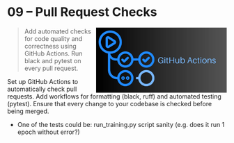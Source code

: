 
# 09 – Pull Request Checks

<img src="../../media/github-actions-logo-name.jpg" style="width: 300px" align="right">

> Add automated checks for code quality and correctness using GitHub Actions. Run black and pytest on every pull request.

Set up GitHub Actions to automatically check pull requests. Add workflows for formatting (black, ruff) and automated testing (pytest). Ensure that every change to your codebase is checked before being merged.

- One of the tests could be: run_training.py script sanity (e.g. does it run 1 epoch without error?)
